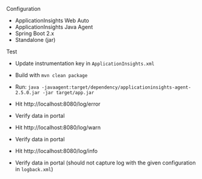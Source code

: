 Configuration

* ApplicationInsights Web Auto
* ApplicationInsights Java Agent
* Spring Boot 2.x
* Standalone (jar)

Test

* Update instrumentation key in `ApplicationInsights.xml`
* Build with `mvn clean package`
* Run: `java -javaagent:target/dependency/applicationinsights-agent-2.5.0.jar -jar target/app.jar`

* Hit http://localhost:8080/log/error
* Verify data in portal

* Hit http://localhost:8080/log/warn
* Verify data in portal

* Hit http://localhost:8080/log/info
* Verify data in portal (should not capture log with the given configuration in `logback.xml`)
